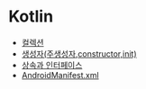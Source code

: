 # Kotlin

* [컬렉션]()
* [생성자(주생성자,constructor,init)]()
* [상속과 인터페이스](https://velog.io/@kang9366/코틀린-상속과-인터페이스)
* [AndroidManifest.xml](https://velog.io/@jjung/AndroidManifest.xml-이란-cczwkwxi)
